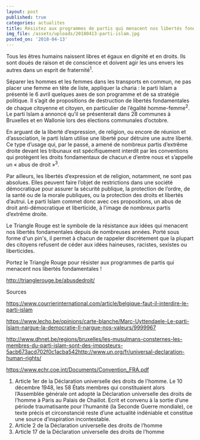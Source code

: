 ```yaml
---
layout: post
published: true
categories: actualites
title: Résistez aux programmes de partis qui menacent nos libertés fondamentales
img_file: /assets/uploads/20180413-parti-islam.jpg
posted_on: '2018-04-13'
---
```

Tous les êtres humains naissent libres et égaux en dignité et en droits. Ils sont doués de raison et de conscience et doivent agir les uns envers les autres dans un esprit de fraternité<sup>1</sup>.

Séparer les hommes et les femmes dans les transports en commun, ne pas placer une femme en tête de liste, appliquer la charia : le parti Islam a présenté le 6 avril quelques axes de son programme et de sa stratégie politique. Il s’agit de propositions de destruction de libertés fondamentales de chaque citoyenne et citoyen, en particulier de l’égalité homme-femme<sup>2</sup>. Le parti Islam a annoncé qu’il se présenterait dans 28 communes à Bruxelles et en Wallonie lors des élections communales d’octobre.

En arguant de la liberté d’expression, de religion, ou encore de réunion et d’association, le parti Islam utilise une liberté pour détruire une autre liberté. Ce type d’usage qui, par le passé, a amené de nombreux partis d’extrême droite devant les tribunaux est spécifiquement interdit par les conventions qui protègent les droits fondamentaux de chacun.e d’entre nous et s’appelle un « abus de droit »<sup>3</sup>.

Par ailleurs, les libertés d’expression et de religion, notamment, ne sont pas absolues. Elles peuvent faire l’objet de restrictions dans une société démocratique pour assurer la sécurité publique, la protection de l’ordre, de la santé ou de la morale publiques, ou la protection des droits et libertés d’autrui. Le parti Islam commet donc avec ces propositions, un abus de droit anti-démocratique et liberticide, à l’image de nombreux partis d’extrême droite.

Le Triangle Rouge est le symbole de la résistance aux idées qui menacent nos libertés fondamentales depuis de nombreuses années. Porté sous forme d'un pin's, il permet à chacun de rappeler discrètement que la plupart des citoyens refusent de céder aux idées haineuses, racistes, sexistes ou liberticides.

Portez le Triangle Rouge pour résister aux programmes de partis qui menacent nos libertés fondamentales !

[http://trianglerouge.be/abusdedroit/ ](http://trianglerouge.be/abusdedroit/)

Sources

<https://www.courrierinternational.com/article/belgique-faut-il-interdire-le-parti-islam>

<https://www.lecho.be/opinions/carte-blanche/Marc-Uyttendaele-Le-parti-Islam-nargue-la-democratie-Il-nargue-nos-valeurs/9999967>

<http://www.dhnet.be/regions/bruxelles/les-musulmans-consternes-les-membres-du-parti-islam-sont-des-imposteurs-5acb673acd702f0c1acba542http://www.un.org/fr/universal-declaration-human-rights/>

[https://www.echr.coe.int/Documents/Convention_FRA.pdf ](https://www.courrierinternational.com/article/belgique-faut-il-interdire-le-parti-islamhttps://www.lecho.be/opinions/carte-blanche/Marc-Uyttendaele-Le-parti-Islam-nargue-la-democratie-Il-nargue-nos-valeurs/9999967http://www.dhnet.be/regions/bruxelles/les-musulmans-consternes-les-membres-du-parti-islam-sont-des-imposteurs-5acb673acd702f0c1acba542http://www.un.org/fr/universal-declaration-human-rights/https://www.echr.coe.int/Documents/Convention_FRA.pdf)

1. Article 1er de la Déclaration universelle des droits de l'homme. Le 10 décembre 1948, les 58 États membres qui constituaient alors l’Assemblée générale ont adopté la Déclaration universelle des droits de l’homme à Paris au Palais de Chaillot. Ecrit et convenu à la sortie d’une période traumatisante pour l’humanité (la Seconde Guerre mondiale), ce texte précis et circonstancié reste d’une actualité indéniable et constitue une source d’inspiration incontestable.
2. Article 2 de la Déclaration universelle des droits de l’homme
3. Article 17 de la Déclaration universelle des droits de l’homme
